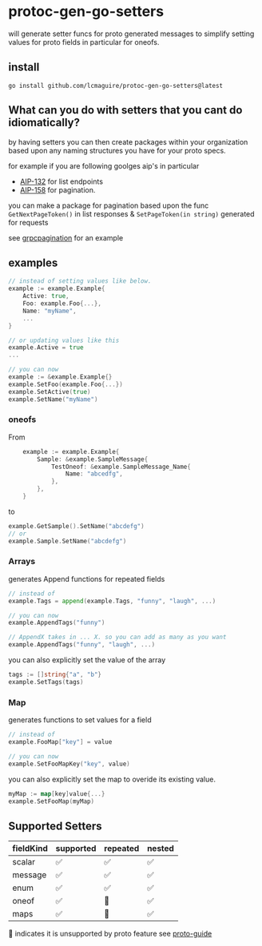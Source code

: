 # protoc-gen-go-setters

will generate setter funcs for proto generated messages to simplify setting values for proto fields in particular for oneofs.

## install

```
go install github.com/lcmaguire/protoc-gen-go-setters@latest
```

## What can you do with setters that you cant do idiomatically?

by having setters you can then create packages within your organization based upon any naming structures you have for your proto specs.

for example if you are following goolges aip's in particular 

- [AIP-132](https://google.aip.dev/132) for list endpoints 
- [AIP-158](https://google.aip.dev/158) for pagination.

you can make a package for pagination based upon the func `GetNextPageToken()` in list responses & `SetPageToken(in string)` generated for requests

see [grpcpagination](https://github.com/lcmaguire/grpcpagination) for an example


## examples

```.go
// instead of setting values like below.
example := example.Example{
    Active: true,
    Foo: example.Foo{...},
    Name: "myName",
    ...
}

// or updating values like this
example.Active = true
...

// you can now
example := &example.Example{}
example.SetFoo(example.Foo{...})
example.SetActive(true)
example.SetName("myName")
```

### oneofs

From
```.go
	example := example.Example{
		Sample: &example.SampleMessage{
			TestOneof: &example.SampleMessage_Name{
				Name: "abcedfg",
			},
		},
	}
```

to 
```.go
example.GetSample().SetName("abcdefg")
// or
example.Sample.SetName("abcdefg")
```

### Arrays 

generates Append functions for repeated fields 

```.go
// instead of
example.Tags = append(example.Tags, "funny", "laugh", ...)

// you can now 
example.AppendTags("funny")

// AppendX takes in ... X. so you can add as many as you want
example.AppendTags("funny", "laugh", ...)
```

you can also explicitly set the value of the array 
```.go
tags := []string{"a", "b"}
example.SetTags(tags)
```

### Map

generates functions to set values for a field 

```.go
// instead of
example.FooMap["key"] = value

// you can now
example.SetFooMapKey("key", value)
```

you can also explicitly set the map to overide its existing value.
```.go
myMap := map[key]value{...}
example.SetFooMap(myMap)
```


## Supported Setters

| fieldKind | supported          | repeated           | nested             |
| --------- | ------------------ | ------------------ | ------------------ |
| scalar    | :white_check_mark: | :white_check_mark: | :white_check_mark: |
| message   | :white_check_mark: | :white_check_mark: | :white_check_mark: |
| enum      | :white_check_mark: | :white_check_mark:                | :white_check_mark: |
| oneof     | :white_check_mark: | :moyai:            | :white_check_mark: |
| maps      | :white_check_mark:                | :moyai:            | :white_check_mark:                |


:moyai: indicates it is unsupported by proto feature see [proto-guide](https://protobuf.dev/programming-guides/proto3/)
